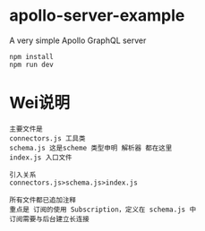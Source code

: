 # apollo-server-example
A very simple Apollo GraphQL server

```
npm install
npm run dev
```

# Wei说明
```
主要文件是
connectors.js 工具类
schema.js 这是scheme 类型申明 解析器 都在这里
index.js 入口文件
```

```
引入关系
connectors.js>schema.js>index.js
```

```
所有文件都已追加注释
重点是 订阅的使用 Subscription，定义在 schema.js 中
订阅需要与后台建立长连接
```